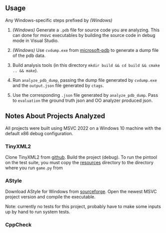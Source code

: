 ## Usage

Any Windows-specific steps prefixed by _(Windows)_

1. _(Windows)_ Generate a `.pdb` file for source code you are analyzing. This
   can done for msvc executables by building the source code in debug mode in
   Visual Studio.

1. _(Windows)_ Use `cvdump.exe` from
   [microsoft-pdb](https://github.com/Microsoft/microsoft-pdb) to generate a
   dump file of the pdb data.

1. Build analysis tools (in this directory `mkdir build && cd build && cmake ..
   && make`).

1. Run `analyze_pdb_dump`, passing the dump file generated by `cvdump.exe` and
   the `output.json` file generated by `ctags`.

1. Use the corresponding `.json` file generated by `analyze_pdb_dump`. Pass to
   `evaluation` the ground truth json and OO analyzer produced json.

## Notes About Projects Analyzed

All projects were built using MSVC 2022 on a Windows 10 machine with the default
x86 debug configuration.

### TinyXML2

Clone TinyXML2 from [github](https://github.com/leethomason/tinyxml2). Build the
project (debug). To run the pintool on the test suite, you must copy the
[resources](https://github.com/leethomason/tinyxml2/tree/master/resources)
directory to the directory where you run `game.py` from

### AStyle

Download AStyle for Windows from
[sourceforge](https://sourceforge.net/projects/astyle/files/astyle/astyle%203.1/).
Open the newest MSVC project version and compile the executable.

Note: currently no tests for this project, probably have to make some inputs up
by hand to run system tests.

### CppCheck

